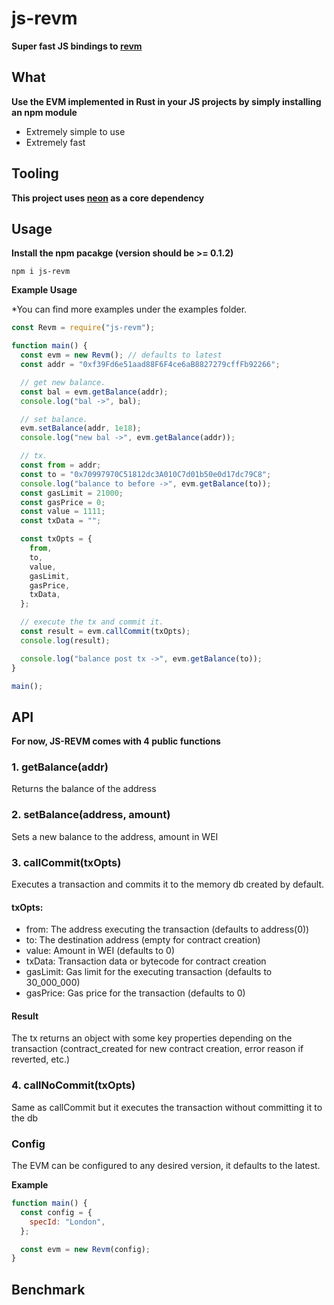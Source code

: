 # js-revm

**Super fast JS bindings to [revm](https://github.com/bluealloy/revm/)**

## What
**Use the EVM implemented in Rust in your JS projects by simply installing an npm module**

- Extremely simple to use
- Extremely fast

## Tooling
**This project uses [neon](https://github.com/neon-bindings/neon) as a core dependency**

## Usage
**Install the npm pacakge (version should be >= 0.1.2)** 

````
npm i js-revm
````
**Example Usage**

*You can find more examples under the examples folder.

```js
const Revm = require("js-revm");

function main() {
  const evm = new Revm(); // defaults to latest
  const addr = "0xf39Fd6e51aad88F6F4ce6aB8827279cffFb92266";

  // get new balance.
  const bal = evm.getBalance(addr);
  console.log("bal ->", bal);

  // set balance.
  evm.setBalance(addr, 1e18);
  console.log("new bal ->", evm.getBalance(addr));

  // tx.
  const from = addr;
  const to = "0x70997970C51812dc3A010C7d01b50e0d17dc79C8";
  console.log("balance to before ->", evm.getBalance(to));
  const gasLimit = 21000;
  const gasPrice = 0;
  const value = 1111;
  const txData = "";

  const txOpts = {
    from,
    to,
    value,
    gasLimit,
    gasPrice,
    txData,
  };

  // execute the tx and commit it.
  const result = evm.callCommit(txOpts);
  console.log(result);

  console.log("balance post tx ->", evm.getBalance(to));
}

main();

``````

## API
**For now, JS-REVM comes with 4 public functions**

### 1. getBalance(addr)
Returns the balance of the address

### 2. setBalance(address, amount)
Sets a new balance to the address, amount in WEI 

### 3. callCommit(txOpts)
Executes a transaction and commits it to the memory db created by default. 

#### txOpts:

- from: The address executing the transaction (defaults to address(0))
- to: The destination address (empty for contract creation)
- value: Amount in WEI (defaults to 0)
- txData: Transaction data or bytecode for contract creation
- gasLimit: Gas limit for the executing transaction (defaults to 30_000_000)
- gasPrice: Gas price for the transaction (defaults to 0)

#### Result
The tx returns an object with some key properties depending on the transaction (contract_created for new contract creation, error reason if reverted, etc.)

### 4. callNoCommit(txOpts)
Same as callCommit but it executes the transaction without committing it to the db 

### Config
The EVM can be configured to any desired version, it defaults to the latest. 

**Example**
```js
function main() {
  const config = {
    specId: "London",
  };

  const evm = new Revm(config);
}
``````

## Benchmark 